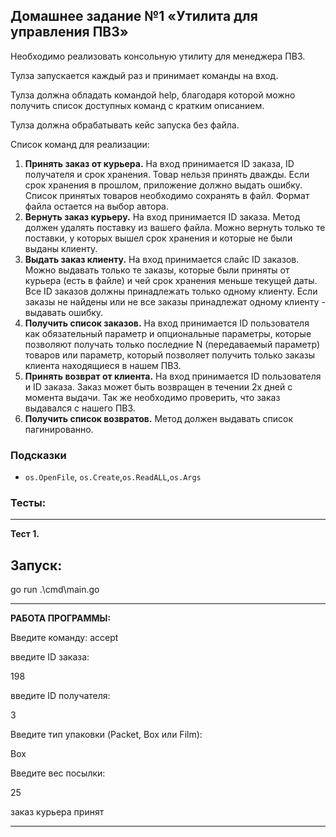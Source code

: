 
## Домашнее задание №1 «Утилита для управления ПВЗ»
Необходимо реализовать консольную утилиту для менеджера ПВЗ.

Тулза запускается каждый раз и принимает команды на вход.

Тулза должна обладать командой help, благодаря которой можно получить список доступных команд с кратким описанием. 

Тулза должна обрабатывать кейс запуска без файла.

Список команд для реализации:

 1. **Принять заказ от курьера.** На вход принимается ID заказа, ID получателя и срок хранения. Товар нельзя принять дважды. Если срок хранения в прошлом, приложение должно выдать ошибку. Список принятых товаров необходимо сохранять в файл. Формат файла остается на выбор автора.
 2. **Вернуть заказ курьеру.** На вход принимается ID заказа. Метод должен удалять поставку из вашего файла. Можно вернуть только те поставки, у которых вышел срок хранения и которые не были выданы клиенту.
 3. **Выдать заказ клиенту.** На вход принимается слайс ID заказов. Можно выдавать только те заказы, которые были приняты от курьера (есть в файле) и чей срок хранения меньше текущей даты. Все ID заказов должны принадлежать только одному клиенту. Если заказы не найдены или не все заказы принадлежат одному клиенту - выдавать ошибку.
 5. **Получить список заказов.** На вход принимается ID пользователя как обязательный параметр и опциональные параметры, которые позволяют получать только последние N (передаваемый параметр) товаров или параметр, который позволяет получить только заказы клиента находящиеся в нашем ПВЗ.
 6. **Принять возврат от клиента.** На вход принимается  ID пользователя и ID заказа. Заказ может быть возвращен в течении 2х дней с момента выдачи. Так же необходимо проверить, что заказ выдавался с нашего ПВЗ.
 7. **Получить список возвратов.** Метод должен выдавать список пагинированно.


### Подсказки
- `os.OpenFile`, `os.Create`,`os.ReadALL`,`os.Args`

### Тесты:

---
**Тест 1.**

**Запуск:** 
---

go run .\cmd\main.go

---

**РАБОТА ПРОГРАММЫ:**


Введите команду: accept

введите ID заказа:

198

введите ID получателя:

3

Введите тип упаковки (Packet, Box или Film):

Box

Введите вес посылки:

25

заказ курьера принят


---
